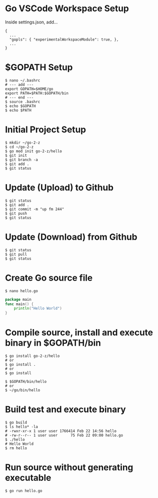 # Go VSCode Workspace Setup
Inside settings.json, add...
```code
{
  ...
  "gopls": { "experimentalWorkspaceModule": true, },
  ...
}
```
# $GOPATH Setup
```
$ nano ~/.bashrc
# --- add ---
export GOPATH=$HOME/go
export PATH=$PATH:$GOPATH/bin
# --- end ---
$ source .bashrc
$ echo $GOPATH
$ echo $PATH
```
# Initial Project Setup
```console
$ mkdir ~/go-2-z
$ cd ~/go-2-z
$ go mod init go-2-z/hello
$ git init
$ git branch -a
$ git add .
$ git status
```
# Update (Upload) to Github
```console
$ git status
$ git add .
$ git commit -m "up fm 244"
$ git push
$ git status
```
# Update (Download) from Github
```console
$ git status
$ git pull
$ git status
```
# Create Go source file
```console
$ nano hello.go
```
```go
package main
func main() {
    println("Hello World")
}
```
# Compile source, install and execute binary in $GOPATH/bin
```console
$ go install go-2-z/hello
# or
$ go install .
# or
$ go install

$ $GOPATH/bin/hello
# or
$ ~/go/bin/hello
```
# Build test and execute binary
```console
$ go build
$ ls hello* -la
# -rwxr-xr-x 1 user user 1766414 Feb 22 14:56 hello
# -rw-r--r-- 1 user user      75 Feb 22 09:00 hello.go
$ ./hello
# Hello World
$ rm hello
```
# Run source without generating executable
```console
$ go run hello.go
```
